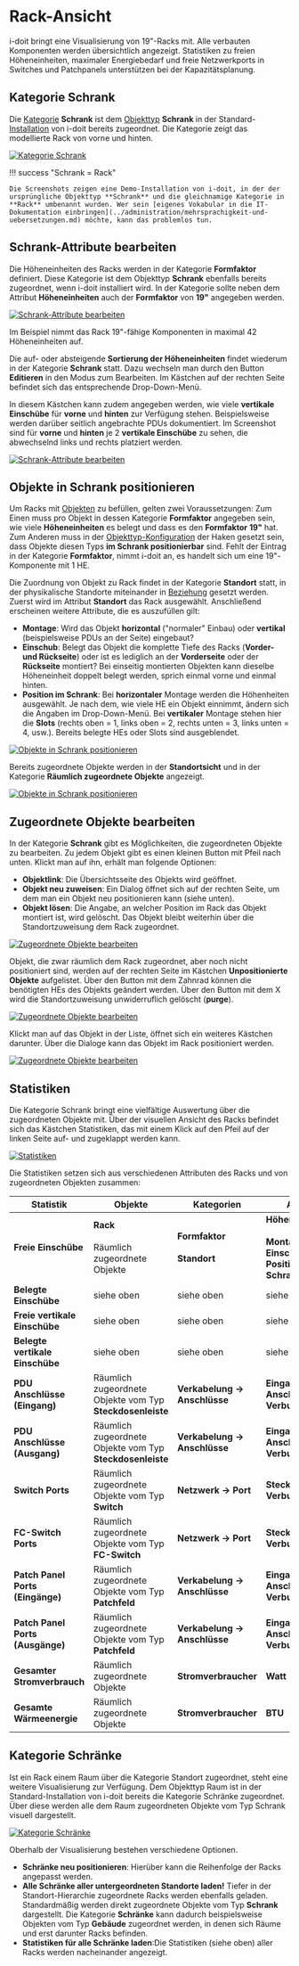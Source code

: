 # Rack-Ansicht

i-doit bringt eine Visualisierung von 19"-Racks mit. Alle verbauten Komponenten werden übersichtlich angezeigt. Statistiken zu freien Höheneinheiten, maximaler Energiebedarf und freie Netzwerkports in Switches und Patchpanels unterstützen bei der Kapazitätsplanung.

Kategorie Schrank
-----------------

Die [Kategorie](../grundlagen/struktur-it-dokumentation.md) **Schrank** ist dem [Objekttyp](../grundlagen/struktur-it-dokumentation.md) **Schrank** in der Standard-[Installation](../installation/index.md) von i-doit bereits zugeordnet. Die Kategorie zeigt das modellierte Rack von vorne und hinten.

[![Kategorie Schrank](../assets/images/de/auswertungen/rack-ansicht/1-ra.png)](../assets/images/de/auswertungen/rack-ansicht/1-ra.png)

!!! success "Schrank = Rack"

    Die Screenshots zeigen eine Demo-Installation von i-doit, in der der ursprüngliche Objekttyp **Schrank** und die gleichnamige Kategorie in **Rack** umbenannt wurden. Wer sein [eigenes Vokabular in die IT-Dokumentation einbringen](../administration/mehrsprachigkeit-und-uebersetzungen.md) möchte, kann das problemlos tun.

Schrank-Attribute bearbeiten
----------------------------

Die Höheneinheiten des Racks werden in der Kategorie **Formfaktor** definiert. Diese Kategorie ist dem Objekttyp **Schrank** ebenfalls bereits zugeordnet, wenn i-doit installiert wird. In der Kategorie sollte neben dem Attribut **Höheneinheiten** auch der **Formfaktor** von **19"** angegeben werden.

[![Schrank-Attribute bearbeiten](../assets/images/de/auswertungen/rack-ansicht/2-ra.png)](../assets/images/de/auswertungen/rack-ansicht/2-ra.png)

Im Beispiel nimmt das Rack 19"-fähige Komponenten in maximal 42 Höheneinheiten auf.

Die auf- oder absteigende **Sortierung der Höheneinheiten** findet wiederum in der Kategorie **Schrank** statt. Dazu wechseln man durch den Button **Editieren** in den Modus zum Bearbeiten. Im Kästchen auf der rechten Seite befindet sich das entsprechende Drop-Down-Menü.

In diesem Kästchen kann zudem angegeben werden, wie viele **vertikale Einschübe** für **vorne** und **hinten** zur Verfügung stehen. Beispielsweise werden darüber seitlich angebrachte PDUs dokumentiert. Im Screenshot sind für **vorne** und **hinten** je 2 **vertikale Einschübe** zu sehen, die abwechselnd links und rechts platziert werden.

[![Schrank-Attribute bearbeiten](../assets/images/de/auswertungen/rack-ansicht/3-ra.png)](../assets/images/de/auswertungen/rack-ansicht/3-ra.png)

Objekte in Schrank positionieren
--------------------------------

Um Racks mit [Objekten](../grundlagen/struktur-it-dokumentation.md) zu befüllen, gelten zwei Voraussetzungen: Zum Einen muss pro Objekt in dessen Kategorie **Formfaktor** angegeben sein, wie viele **Höheneinheiten** es belegt und dass es den **Formfaktor** **19"** hat. Zum Anderen muss in der [Objekttyp-Konfiguration](../grundlagen/zurodnung-von-kategorien-zu-objekttypen.md) der Haken gesetzt sein, dass Objekte diesen Typs **im Schrank positionierbar** sind. Fehlt der Eintrag in der Kategorie **Formfaktor**, nimmt i-doit an, es handelt sich um eine 19"-Komponente mit 1 HE.

Die Zuordnung von Objekt zu Rack findet in der Kategorie **Standort** statt, in der physikalische Standorte miteinander in [Beziehung](../grundlagen/objekt-beziehungen.md) gesetzt werden. Zuerst wird im Attribut **Standort** das Rack ausgewählt. Anschließend erscheinen weitere Attribute, die es auszufüllen gilt:

*   **Montage**: Wird das Objekt **horizontal** ("normaler" Einbau) oder **vertikal** (beispielsweise PDUs an der Seite) eingebaut?
*   **Einschub**: Belegt das Objekt die komplette Tiefe des Racks (**Vorder- und Rückseite**) oder ist es lediglich an der **Vorderseite** oder der **Rückseite** montiert? Bei einseitig montierten Objekten kann dieselbe Höheneinheit doppelt belegt werden, sprich einmal vorne und einmal hinten.
*   **Position im Schrank**: Bei **horizontaler** Montage werden die Höhenheiten ausgewählt. Je nach dem, wie viele HE ein Objekt einnimmt, ändern sich die Angaben im Drop-Down-Menü. Bei **vertikaler** Montage stehen hier die **Slots** (rechts oben = 1, links oben = 2, rechts unten = 3, links unten = 4, usw.). Bereits belegte HEs oder Slots sind ausgeblendet.

[![Objekte in Schrank positionieren](../assets/images/de/auswertungen/rack-ansicht/4-ra.png)](../assets/images/de/auswertungen/rack-ansicht/4-ra.png)

Bereits zugeordnete Objekte werden in der **Standortsicht** und in der Kategorie **Räumlich zugeordnete Objekte** angezeigt.

[![Objekte in Schrank positionieren](../assets/images/de/auswertungen/rack-ansicht/5-ra.png)](../assets/images/de/auswertungen/rack-ansicht/5-ra.png)

Zugeordnete Objekte bearbeiten
------------------------------

In der Kategorie **Schrank** gibt es Möglichkeiten, die zugeordneten Objekte zu bearbeiten. Zu jedem Objekt gibt es einen kleinen Button mit Pfeil nach unten. Klickt man auf ihn, erhält man folgende Optionen:

*   **Objektlink**: Die Übersichtsseite des Objekts wird geöffnet.
*   **Objekt neu zuweisen**: Ein Dialog öffnet sich auf der rechten Seite, um dem man ein Objekt neu positionieren kann (siehe unten).
*   **Objekt lösen**: Die Angabe, an welcher Position im Rack das Objekt montiert ist, wird gelöscht. Das Objekt bleibt weiterhin über die Standortzuweisung dem Rack zugeordnet.

[![Zugeordnete Objekte bearbeiten](../assets/images/de/auswertungen/rack-ansicht/6-ra.png)](../assets/images/de/auswertungen/rack-ansicht/6-ra.png)

Objekt, die zwar räumlich dem Rack zugeordnet, aber noch nicht positioniert sind, werden auf der rechten Seite im Kästchen **Unpositionierte Objekte** aufgelistet. Über den Button mit dem Zahnrad können die benötigten HEs des Objekts geändert werden. Über den Button mit dem X wird die Standortzuweisung unwiderruflich gelöscht (**purge**).

[![Zugeordnete Objekte bearbeiten](../assets/images/de/auswertungen/rack-ansicht/7-ra.png)](../assets/images/de/auswertungen/rack-ansicht/7-ra.png)

Klickt man auf das Objekt in der Liste, öffnet sich ein weiteres Kästchen darunter. Über die Dialoge kann das Objekt im Rack positioniert werden.

[![Zugeordnete Objekte bearbeiten](../assets/images/de/auswertungen/rack-ansicht/8-ra.png)](../assets/images/de/auswertungen/rack-ansicht/8-ra.png)

Statistiken
-----------

Die Kategorie Schrank bringt eine vielfältige Auswertung über die zugeordneten Objekte mit. Über der visuellen Ansicht des Racks befindet sich das Kästchen Statistiken, das mit einem Klick auf den Pfeil auf der linken Seite auf- und zugeklappt werden kann.

[![Statistiken](../assets/images/de/auswertungen/rack-ansicht/9-ra.png)](../assets/images/de/auswertungen/rack-ansicht/9-ra.png)

Die Statistiken setzen sich aus verschiedenen Attributen des Racks und von zugeordneten Objekten zusammen:

| Statistik | Objekte | Kategorien | Attribute |
| --- | --- | --- | --- |
| **Freie Einschübe** | **Rack**<br><br>Räumlich zugeordnete Objekte | **Formfaktor**<br><br>**Standort** | **Höheneinheiten**<br><br>**Montage**, **Einschub**, **Position im Schrank** |
| **Belegte Einschübe** | siehe oben | siehe oben | siehe oben |
| **Freie vertikale Einschübe** | siehe oben | siehe oben | siehe oben |
| **Belegte vertikale Einschübe** | siehe oben | siehe oben | siehe oben |
| **PDU Anschlüsse (Eingang)** | Räumlich zugeordnete Objekte vom Typ **Steckdosenleiste** | **Verkabelung → Anschlüsse** | **Eingang/Ausgang**, **Anschlussart**, **Verbunden mit** |
| **PDU Anschlüsse (Ausgang)** | Räumlich zugeordnete Objekte vom Typ **Steckdosenleiste** | **Verkabelung → Anschlüsse** | **Eingang/Ausgang**, **Anschlussart**, **Verbunden mit** |
| **Switch Ports** | Räumlich zugeordnete Objekte vom Typ **Switch** | **Netzwerk → Port** | **Stecker**, **Verbunden mit** |
| **FC-Switch Ports** | Räumlich zugeordnete Objekte vom Typ **FC-Switch** | **Netzwerk → Port** | **Stecker**, **Verbunden mit** |
| **Patch Panel Ports (Eingänge)** | Räumlich zugeordnete Objekte vom Typ **Patchfeld** | **Verkabelung → Anschlüsse** | **Eingang/Ausgang**, **Anschlussart**, **Verbunden mit** |
| **Patch Panel Ports (Ausgänge)** | Räumlich zugeordnete Objekte vom Typ **Patchfeld** | **Verkabelung → Anschlüsse** | **Eingang/Ausgang**, **Anschlussart**, **Verbunden mit** |
| **Gesamter Stromverbrauch** | Räumlich zugeordnete Objekte | **Stromverbraucher** | **Watt** |
| **Gesamte Wärmeenergie** | Räumlich zugeordnete Objekte | **Stromverbraucher** | **BTU** |

Kategorie Schränke
------------------

Ist ein Rack einem Raum über die Kategorie Standort zugeordnet, steht eine weitere Visualisierung zur Verfügung. Dem Objekttyp Raum ist in der Standard-Installation von i-doit bereits die Kategorie Schränke zugeordnet. Über diese werden alle dem Raum zugeordneten Objekte vom Typ Schrank visuell dargestellt.

[![Kategorie Schränke](../assets/images/de/auswertungen/rack-ansicht/10-ra.png)](../assets/images/de/auswertungen/rack-ansicht/10-ra.png)

Oberhalb der Visualisierung bestehen verschiedene Optionen.

*   **Schränke neu positionieren**: Hierüber kann die Reihenfolge der Racks angepasst werden.
*   **Alle Schränke aller untergeordneten Standorte laden!** Tiefer in der Standort-Hierarchie zugeordnete Racks werden ebenfalls geladen. Standardmäßig werden direkt zugeordnete Objekte vom Typ **Schrank** dargestellt. Die Kategorie **Schränke** kann dadurch beispielsweise Objekten vom Typ **Gebäude** zugeordnet werden, in denen sich Räume und erst darunter Racks befinden.
*   **Statistiken für alle Schränke laden**:Die Statistiken (siehe oben) aller Racks werden nacheinander angezeigt.
